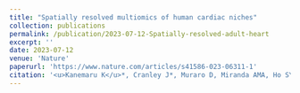 ```yaml
---
title: "Spatially resolved multiomics of human cardiac niches"
collection: publications
permalink: /publication/2023-07-12-Spatially-resolved-adult-heart
excerpt: ''
date: 2023-07-12
venue: 'Nature'
paperurl: 'https://www.nature.com/articles/s41586-023-06311-1'
citation: '<u>Kanemaru K</u>*, Cranley J*, Muraro D, Miranda AMA, Ho SY, Wilbrey-Clark A, Patrick Pett J, Polanski K, Richardson L, Litvinukova M, Kumasaka N, Qin Y, Jablonska Z, Semprich CI, Mach L, Dabrowska M, Richoz N, Bolt L, Mamanova L, Kapuge R, Barnett SN, Perera S, Talavera-López C, Mulas I, Mahbubani KT, Tuck L, Wang L, Huang MM, Prete M, Pritchard S, Dark J, Saeb-Parsy K, Patel M, Clatworthy MR, Hübner N, Chowdhury RA, Noseda M, Teichmann SA. Spatially resolved multiomics of human cardiac niches. **<i>Nature</i>**. 2023 Jul;619(7971):801-810. doi: 10.1038/s41586-023-06311-1. Epub 2023 Jul 12. PMID: 37438528; PMCID: PMC10371870.'
---
```



